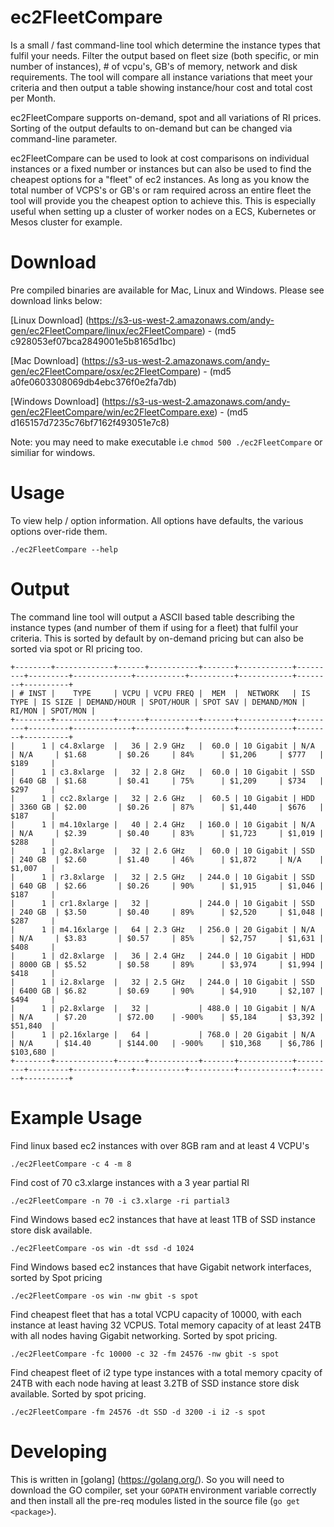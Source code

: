 # ec2FleetCompare
Is a small / fast command-line tool which determine the instance types that fulfil your needs. Filter the output based on fleet size (both specific, or min number of instances), # of vcpu's, GB's of memory, network and disk requirements. The tool will compare all instance variations that meet your criteria and then output a table showing instance/hour cost and total cost per Month. 

ec2FleetCompare supports on-demand, spot and all variations of RI prices. Sorting of the output defaults to on-demand but can be changed via command-line parameter.

ec2FleetCompare can be used to look at cost comparisons on individual instances or a fixed number or instances but can also be used to find the cheapest options for a "fleet" of ec2 instances. As long as you know the total number of VCPS's or GB's or ram required across an entire fleet the tool will provide you the cheapest option to achieve this. This is especially useful when setting up a cluster of worker nodes on a ECS, Kubernetes or Mesos cluster for example.

# Download

Pre compiled binaries are available for Mac, Linux and Windows. Please see download links below:

[Linux Download] (https://s3-us-west-2.amazonaws.com/andy-gen/ec2FleetCompare/linux/ec2FleetCompare)  - (md5 c928053ef07bca2849001e5b8165d1bc)

[Mac Download] (https://s3-us-west-2.amazonaws.com/andy-gen/ec2FleetCompare/osx/ec2FleetCompare) - (md5 a0fe0603308069db4ebc376f0e2fa7db) 

[Windows Download] (https://s3-us-west-2.amazonaws.com/andy-gen/ec2FleetCompare/win/ec2FleetCompare.exe) - (md5 d165157d7235c76bf7162f493051e7c8)

Note: you may need to make executable i.e ```chmod 500 ./ec2FleetCompare``` or similiar for windows.

# Usage

To view help / option information. All options have defaults, the various options over-ride them.

```
./ec2FleetCompare --help
```
# Output

The command line tool will output a ASCII based table describing the instance types (and number of them if using for a fleet) that fulfil your criteria. This is sorted by default by on-demand pricing but can also be sorted via spot or RI pricing too.

```
+--------+-------------+------+-----------+-------+------------+---------+---------+-------------+-----------+----------+------------+--------+----------+
| # INST |    TYPE     | VCPU | VCPU FREQ |  MEM  |  NETWORK   | IS TYPE | IS SIZE | DEMAND/HOUR | SPOT/HOUR | SPOT SAV | DEMAND/MON | RI/MON | SPOT/MON |
+--------+-------------+------+-----------+-------+------------+---------+---------+-------------+-----------+----------+------------+--------+----------+
|      1 | c4.8xlarge  |   36 | 2.9 GHz   |  60.0 | 10 Gigabit | N/A     | N/A     | $1.68       | $0.26     | 84%      | $1,206     | $777   | $189     |
|      1 | c3.8xlarge  |   32 | 2.8 GHz   |  60.0 | 10 Gigabit | SSD     | 640 GB  | $1.68       | $0.41     | 75%      | $1,209     | $734   | $297     |
|      1 | cc2.8xlarge |   32 | 2.6 GHz   |  60.5 | 10 Gigabit | HDD     | 3360 GB | $2.00       | $0.26     | 87%      | $1,440     | $676   | $187     |
|      1 | m4.10xlarge |   40 | 2.4 GHz   | 160.0 | 10 Gigabit | N/A     | N/A     | $2.39       | $0.40     | 83%      | $1,723     | $1,019 | $288     |
|      1 | g2.8xlarge  |   32 | 2.6 GHz   |  60.0 | 10 Gigabit | SSD     | 240 GB  | $2.60       | $1.40     | 46%      | $1,872     | N/A    | $1,007   |
|      1 | r3.8xlarge  |   32 | 2.5 GHz   | 244.0 | 10 Gigabit | SSD     | 640 GB  | $2.66       | $0.26     | 90%      | $1,915     | $1,046 | $187     |
|      1 | cr1.8xlarge |   32 |           | 244.0 | 10 Gigabit | SSD     | 240 GB  | $3.50       | $0.40     | 89%      | $2,520     | $1,048 | $287     |
|      1 | m4.16xlarge |   64 | 2.3 GHz   | 256.0 | 20 Gigabit | N/A     | N/A     | $3.83       | $0.57     | 85%      | $2,757     | $1,631 | $408     |
|      1 | d2.8xlarge  |   36 | 2.4 GHz   | 244.0 | 10 Gigabit | HDD     | 8000 GB | $5.52       | $0.58     | 89%      | $3,974     | $1,994 | $418     |
|      1 | i2.8xlarge  |   32 | 2.5 GHz   | 244.0 | 10 Gigabit | SSD     | 6400 GB | $6.82       | $0.69     | 90%      | $4,910     | $2,107 | $494     |
|      1 | p2.8xlarge  |   32 |           | 488.0 | 10 Gigabit | N/A     | N/A     | $7.20       | $72.00    | -900%    | $5,184     | $3,392 | $51,840  |
|      1 | p2.16xlarge |   64 |           | 768.0 | 20 Gigabit | N/A     | N/A     | $14.40      | $144.00   | -900%    | $10,368    | $6,786 | $103,680 |
+--------+-------------+------+-----------+-------+------------+---------+---------+-------------+-----------+----------+------------+--------+----------+
```

# Example Usage

Find linux based ec2 instances with over 8GB ram and at least 4 VCPU's
```
./ec2FleetCompare -c 4 -m 8
```

Find cost of 70 c3.xlarge instances with a 3 year partial RI
```
./ec2FleetCompare -n 70 -i c3.xlarge -ri partial3
```

Find Windows based ec2 instances that have at least 1TB of SSD instance store disk available.
```
./ec2FleetCompare -os win -dt ssd -d 1024
```

Find Windows based ec2 instances that have Gigabit network interfaces, sorted by Spot pricing
```
./ec2FleetCompare -os win -nw gbit -s spot
```

Find cheapest fleet  that has a total VCPU capacity of 10000, with each instance at least having 32 VCPUS. Total memory capacity of at least 24TB with all nodes having Gigabit networking. Sorted by spot pricing.
```
./ec2FleetCompare -fc 10000 -c 32 -fm 24576 -nw gbit -s spot
```

Find cheapest fleet of i2 type type instances with a total memory cpacity of 24TB with each node having at least 3.2TB of SSD instance store disk available. Sorted by spot pricing.
```
./ec2FleetCompare -fm 24576 -dt SSD -d 3200 -i i2 -s spot
```

# Developing

This is written in [golang] (https://golang.org/). So you will need to download the GO compiler, set your ```GOPATH``` environment variable correctly and then install all the pre-req modules listed in the source file (```go get <package>```). 

